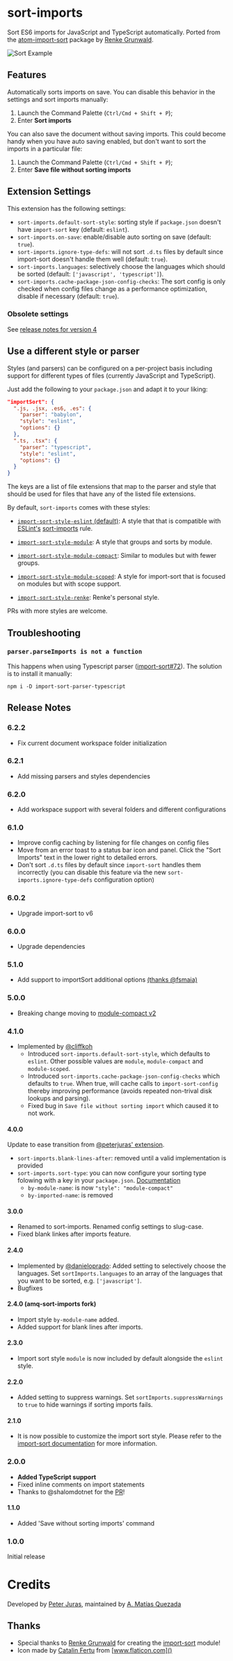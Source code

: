 # sort-imports

Sort ES6 imports for JavaScript and TypeScript automatically.
Ported from the [atom-import-sort](https://atom.io/packages/atom-import-sort) package by [Renke Grunwald](https://github.com/renke).

![Sort Example](https://i.imgur.com/XEzc7EU.gif)

## Features

Automatically sorts imports on save. You can disable this behavior in the settings and sort imports manually:

1. Launch the Command Palette (`Ctrl/Cmd + Shift + P`);
1. Enter **Sort imports**

You can also save the document without saving imports. This could become handy when you have auto saving enabled, but don't want to sort the imports in a particular file:

1. Launch the Command Palette (`Ctrl/Cmd + Shift + P`);
1. Enter **Save file without sorting imports**

## Extension Settings

This extension has the following settings:

- `sort-imports.default-sort-style`: sorting style if `package.json` doesn't have `import-sort` key (default: `eslint`).
- `sort-imports.on-save`: enable/disable auto sorting on save (default: `true`).
- `sort-imports.ignore-type-defs`: will not sort `.d.ts` files by default since import-sort doesn't handle them well (default: `true`).
- `sort-imports.languages`: selectively choose the languages which should be sorted (default: `['javascript', 'typescript']`).
- `sort-imports.cache-package-json-config-checks`: The sort config is only checked when config files change as a performance optimization, disable if necessary (default: `true`).

### Obsolete settings

See [release notes for version 4](https://github.com/amatiasq/vsc-sort-imports#400)

## Use a different style or parser

Styles (and parsers) can be configured on a per-project basis including support for different types of files (currently JavaScript and TypeScript).

Just add the following to your `package.json` and adapt it to your liking:

```json
"importSort": {
  ".js, .jsx, .es6, .es": {
    "parser": "babylon",
    "style": "eslint",
    "options": {}
  },
  ".ts, .tsx": {
    "parser": "typescript",
    "style": "eslint",
    "options": {}
  }
}
```

The keys are a list of file extensions that map to the parser and style that should be used for files that have any of the listed file extensions.

By default, `sort-imports` comes with these styles:

- [`import-sort-style-eslint` (default)](https://github.com/renke/import-sort/tree/master/packages/import-sort-style-eslint): A style that that is compatible with [ESLint's](http://eslint.org/) [sort-imports](https://eslint.org/docs/rules/sort-imports) rule.

- [`import-sort-style-module`](https://github.com/renke/import-sort/tree/master/packages/import-sort-style-module): A style that groups and sorts by module.

- [`import-sort-style-module-compact`](https://github.com/amatiasq/import-sort-style-module-compact): Similar to modules but with fewer groups.

- [`import-sort-style-module-scoped`](https://github.com/cliffkoh/import-sort-style-module-scoped): A style for import-sort that is focused on modules but with scope support.

- [`import-sort-style-renke`](packages/import-sort-style-renke): Renke's
  personal style.

PRs with more styles are welcome.

## Troubleshooting

### `parser.parseImports is not a function`

This happens when using Typescript parser ([import-sort#72](https://github.com/renke/import-sort/issues/72)). The solution is to install it manually:

```
npm i -D import-sort-parser-typescript
```

## Release Notes

### 6.2.2

- Fix current document workspace folder initialization

### 6.2.1

- Add missing parsers and styles dependencies

### 6.2.0

- Add workspace support with several folders and different configurations

### 6.1.0

- Improve config caching by listening for file changes on config files
- Move from an error toast to a status bar icon and panel. Click the "Sort Imports" text in the lower right to detailed errors.
- Don't sort `.d.ts` files by default since `import-sort` handles them incorrectly (you can disable this feature via the new `sort-imports.ignore-type-defs` configuration option)

### 6.0.2

- Upgrade import-sort to v6

### 6.0.0

- Upgrade dependencies

### 5.1.0

- Add support to importSort additional options [(thanks @fsmaia)](https://github.com/amatiasq/vsc-sort-imports/pull/19)

### 5.0.0

- Breaking change moving to [module-compact v2](https://github.com/amatiasq/import-sort-style-module-compact)

### 4.1.0

- Implemented by [@cliffkoh](https://github.com/cliffkoh)
  - Introduced `sort-imports.default-sort-style`, which defaults to `eslint`. Other possible values are `module`, `module-compact` and `module-scoped`.
  - Introduced `sort-imports.cache-package-json-config-checks` which defaults to `true`. When true, will cache calls to `import-sort-config` thereby improving performance
    (avoids repeated non-trival disk lookups and parsing).
  - Fixed bug in `Save file without sorting import` which caused it to not work.

#### 4.0.0

Update to ease transition from [@peterjuras' extension](https://github.com/peterjuras/vsc-sort-imports).

- `sort-imports.blank-lines-after`: removed until a valid implementation is provided
- `sort-imports.sort-type`: you can now configure your sorting type folowing with a key in your `package.json`. [Documentation](https://github.com/renke/import-sort#using-a-different-style-or-parser)
  - `by-module-name`: is now `"style": "module-compact"`
  - `by-imported-name`: is removed

#### 3.0.0

- Renamed to sort-imports. Renamed config settings to slug-case.
- Fixed blank linkes after imports feature.

#### 2.4.0

- Implemented by [@danieloprado](https://github.com/danieloprado): Added setting to selectively choose the languages. Set `sortImports.languages` to an array of the languages that you want to be sorted, e.g. `['javascript']`.
- Bugfixes

#### 2.4.0 (amq-sort-imports fork)

- Import style `by-module-name` added.
- Added support for blank lines after imports.

#### 2.3.0

- Import sort style `module` is now included by default alongside the `eslint` style.

#### 2.2.0

- Added setting to suppress warnings. Set `sortImports.suppressWarnings` to `true` to hide warnings if sorting imports fails.

#### 2.1.0

- It is now possible to customize the import sort style. Please refer to the [import-sort documentation](https://github.com/renke/import-sort#using-a-different-style-or-parser) for more information.

### 2.0.0

- **Added TypeScript support**
- Fixed inline comments on import statements
- Thanks to @shalomdotnet for the [PR](https://github.com/peterjuras/vsc-sort-imports/pull/2)!

#### 1.1.0

- Added 'Save without sorting imports' command

### 1.0.0

Initial release

# Credits

Developed by [Peter Juras](https://github.com/peterjuras),
maintained by [A. Matías Quezada](https://github.com/amatiasq)

## Thanks

- Special thanks to [Renke Grunwald](https://github.com/renke) for creating the [import-sort](https://github.com/renke/import-sort) module!
- Icon made by [Catalin Fertu](http://www.flaticon.com/authors/catalin-fertu) from [www.flaticon.com]()
